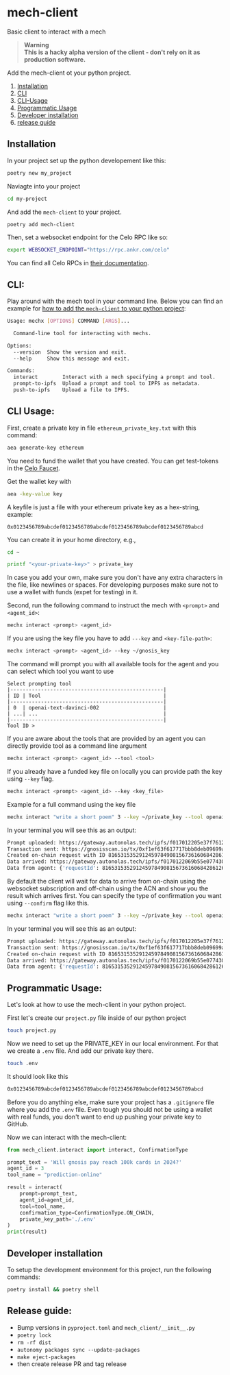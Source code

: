 # mech-client
Basic client to interact with a mech

> **Warning**<br />
> **This is a hacky alpha version of the client - don't rely on it as production software.**

Add the mech-client ot your python project.

1. [Installation](#installation)
2. [CLI](#cli)
3. [CLI-Usage](#cli-usage)
4. [Programmatic Usage](#programmatic-usage)
5. [Developer installation](#developer-installation)
6. [release guide](#release-guide)

## Installation

In your project set up the python developement like this:

```bash
poetry new my_project
```

Naviagte into your project

```bash
cd my-project
```

And add the `mech-client` to your project.

```bash
poetry add mech-client
```

Then, set a websocket endpoint for the Celo RPC like so:

```bash
export WEBSOCKET_ENDPOINT="https://rpc.ankr.com/celo"
```

You can find all Celo RPCs in [their documentation](https://docs.celo.org/learn/developer-tools#hosted-nodes).

## CLI:

Play around with the mech tool in your command line. Below you can find an example for [how to add the `mech-client` to your python project](#programmatic-usage):

```bash
Usage: mechx [OPTIONS] COMMAND [ARGS]...

  Command-line tool for interacting with mechs.

Options:
  --version  Show the version and exit.
  --help     Show this message and exit.

Commands:
  interact        Interact with a mech specifying a prompt and tool.
  prompt-to-ipfs  Upload a prompt and tool to IPFS as metadata.
  push-to-ipfs    Upload a file to IPFS.
 ```

## CLI Usage:

First, create a private key in file `ethereum_private_key.txt` with this command:

```bash
aea generate-key ethereum
```

You need to fund the wallet that you have created. You can get test-tokens in the [Celo Faucet](https://faucet.celo.org/alfajores). 

Get the wallet key with

```bash
aea -key-value key
```

A keyfile is just a file with your ethereum private key as a hex-string, example:

```
0x0123456789abcdef0123456789abcdef0123456789abcdef0123456789abcd
```

You can create it in your home directory, e.g., 

```bash
cd ~
```

```bash
printf "<your-private-key>" > private_key
```

In case you add your own, make sure you don't have any extra characters in the file, like newlines or spaces. For developing purposes make sure not to use a wallet with funds (expet for testing) in it.

Second, run the following command to instruct the mech with `<prompt>` and `<agent_id>`:

```bash
mechx interact <prompt> <agent_id>
```
If you are using the key file you have to add `---key` and `<key-file-path>`:

```bash
mechx interact <prompt> <agent_id> --key ~/gnosis_key 
```

The command will prompt you with all available tools for the agent and you can select which tool you want to use

```
Select prompting tool
|--------------------------------------------------|
| ID | Tool                                        |
|--------------------------------------------------|
| 0  | openai-text-davinci-002                     |
| ...| ...                                         |
|--------------------------------------------------|
Tool ID > 
```

If you are aware about the tools that are provided by an agent you can directly provide tool as a command line argument

```bash
mechx interact <prompt> <agent_id> --tool <tool>
```

If you already have a funded key file on locally you can provide path the key using `--key` flag.

```bash
mechx interact <prompt> <agent_id> --key <key_file>
```

Example for a full command using the key file

```bash
mechx interact "write a short poem" 3 --key ~/private_key --tool openai-text-davinci-003
```

In your terminal you will see this as an output:

```bash
Prompt uploaded: https://gateway.autonolas.tech/ipfs/f017012205e37f761221a8ba4005e91c36b94153e9432b8888ff2acae6b101dd5a5de6768
Transaction sent: https://gnosisscan.io/tx/0xf1ef63f617717bbb8deb09699af99aa39f10155d33796de2fd7eb61c9c1458b6
Created on-chain request with ID 81653153529124597849081567361606842861262371002932574194580478443414142139857
Data arrived: https://gateway.autonolas.tech/ipfs/f0170122069b55e077430a00f3cbc3b069347e901396f978ff160eb2b0a947872be1848b7
Data from agent: {'requestId': 81653153529124597849081567361606842861262371002932574194580478443414142139857, 'result': "\n\nA summer breeze, so sweet,\nA gentle reminder of summer's heat.\nThe sky so blue, no cloud in sight,\nA perfect day, a wondrous sight."}
```

By default the client will wait for data to arrive from on-chain using the websocket subscription and off-chain using the ACN and show you the result which arrives first. You can specify the type of confirmation you want using `--confirm` flag like this. 

```bash
mechx interact "write a short poem" 3 --key ~/private_key --tool openai-text-davinci-003 --confirm on-chain
```

In your terminal you will see this as an output:

```bash
Prompt uploaded: https://gateway.autonolas.tech/ipfs/f017012205e37f761221a8ba4005e91c36b94153e9432b8888ff2acae6b101dd5a5de6768
Transaction sent: https://gnosisscan.io/tx/0xf1ef63f617717bbb8deb09699af99aa39f10155d33796de2fd7eb61c9c1458b6
Created on-chain request with ID 81653153529124597849081567361606842861262371002932574194580478443414142139857
Data arrived: https://gateway.autonolas.tech/ipfs/f0170122069b55e077430a00f3cbc3b069347e901396f978ff160eb2b0a947872be1848b7
Data from agent: {'requestId': 81653153529124597849081567361606842861262371002932574194580478443414142139857, 'result': "\n\nA summer breeze, so sweet,\nA gentle reminder of summer's heat.\nThe sky so blue, no cloud in sight,\nA perfect day, a wondrous sight."}
```

## Programmatic Usage:
Let's look at how to use the mech-client in your python project.

First let's create our `project.py` file inside of our python project

```bash
touch project.py
```

Now we need to set up the PRIVATE_KEY in our local environment. For that we create a `.env` file. And add our private key there. 

```bash
touch .env
```

It should look like this

```bash
0x0123456789abcdef0123456789abcdef0123456789abcdef0123456789abcd
```

Before you do anything else, make sure your project has a `.gitignore` file where you add the `.env` file. Even tough you should not be using a wallet with real funds, you don't want to end up pushing your private key to GitHub.

Now we can interact with the mech-client:

```python
from mech_client.interact import interact, ConfirmationType

prompt_text = 'Will gnosis pay reach 100k cards in 2024?'
agent_id = 3
tool_name = "prediction-online"

result = interact(
    prompt=prompt_text,
    agent_id=agent_id,
    tool=tool_name,
    confirmation_type=ConfirmationType.ON_CHAIN,
    private_key_path='./.env'
)
print(result)
```

## Developer installation
To setup the development environment for this project, run the following commands:

```bash
poetry install && poetry shell
```

## Release guide:

- Bump versions in `pyproject.toml` and `mech_client/__init__.py`
- `poetry lock`
- `rm -rf dist`
- `autonomy packages sync --update-packages`
- `make eject-packages`
- then create release PR and tag release
